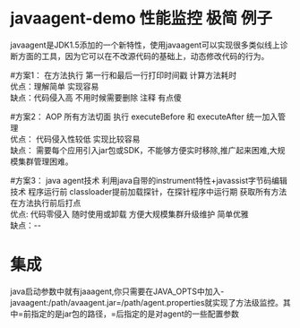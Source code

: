 # javaagent-demo   性能监控 极简 例子


javaagent是JDK1.5添加的一个新特性，使用javaagent可以实现很多类似线上诊断方面的工具，因为它可以在不改源代码的基础上，动态修改代码的行为。


#方案1： 在方法执行 第一行和最后一行打印时间戳 计算方法耗时<br>
优点：理解简单 实现容易<br>
缺点：代码侵入高 不用时候需要删除 注释  有点傻<br>



#方案2： AOP  所有方法切面 执行 executeBefore 和  executeAfter 统一加入管理<br>
优点： 代码侵入性较低  实现比较容易<br>
缺点： 需要每个应用引入jar包或SDK，不能够方便实时移除,推广起来困难,大规模集群管理困难。<br>

#方案3：  java agent技术 利用java自带的instrument特性+javassist字节码编辑技术 程序运行前 classloader提前加载探针，在探针程序中运行期 获取所有方法 在方法执行前后打点<br>
优点: 代码零侵入 随时使用或卸载 方便大规模集群升级维护  简单优雅 <br>
缺点：--<br>


# 集成

java启动参数中就有jaaagent,你只需要在JAVA_OPTS中加入-javaagent:/path/avaagent.jar=/path/agent.properties就实现了方法级监控。其中=前指定的是jar包的路径，=后指定的是对agent的一些配置参数
